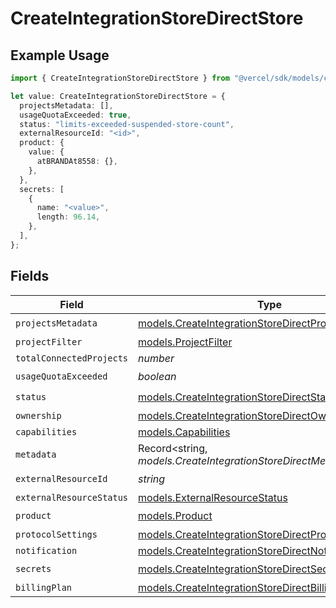 # CreateIntegrationStoreDirectStore

## Example Usage

```typescript
import { CreateIntegrationStoreDirectStore } from "@vercel/sdk/models/createintegrationstoredirectop.js";

let value: CreateIntegrationStoreDirectStore = {
  projectsMetadata: [],
  usageQuotaExceeded: true,
  status: "limits-exceeded-suspended-store-count",
  externalResourceId: "<id>",
  product: {
    value: {
      atBRANDAt8558: {},
    },
  },
  secrets: [
    {
      name: "<value>",
      length: 96.14,
    },
  ],
};
```

## Fields

| Field                                                                                                              | Type                                                                                                               | Required                                                                                                           | Description                                                                                                        |
| ------------------------------------------------------------------------------------------------------------------ | ------------------------------------------------------------------------------------------------------------------ | ------------------------------------------------------------------------------------------------------------------ | ------------------------------------------------------------------------------------------------------------------ |
| `projectsMetadata`                                                                                                 | [models.CreateIntegrationStoreDirectProjectsMetadata](../models/createintegrationstoredirectprojectsmetadata.md)[] | :heavy_check_mark:                                                                                                 | N/A                                                                                                                |
| `projectFilter`                                                                                                    | [models.ProjectFilter](../models/projectfilter.md)                                                                 | :heavy_minus_sign:                                                                                                 | N/A                                                                                                                |
| `totalConnectedProjects`                                                                                           | *number*                                                                                                           | :heavy_minus_sign:                                                                                                 | N/A                                                                                                                |
| `usageQuotaExceeded`                                                                                               | *boolean*                                                                                                          | :heavy_check_mark:                                                                                                 | N/A                                                                                                                |
| `status`                                                                                                           | [models.CreateIntegrationStoreDirectStatus](../models/createintegrationstoredirectstatus.md)                       | :heavy_check_mark:                                                                                                 | N/A                                                                                                                |
| `ownership`                                                                                                        | [models.CreateIntegrationStoreDirectOwnership](../models/createintegrationstoredirectownership.md)                 | :heavy_minus_sign:                                                                                                 | N/A                                                                                                                |
| `capabilities`                                                                                                     | [models.Capabilities](../models/capabilities.md)                                                                   | :heavy_minus_sign:                                                                                                 | N/A                                                                                                                |
| `metadata`                                                                                                         | Record<string, *models.CreateIntegrationStoreDirectMetadata*>                                                      | :heavy_minus_sign:                                                                                                 | N/A                                                                                                                |
| `externalResourceId`                                                                                               | *string*                                                                                                           | :heavy_check_mark:                                                                                                 | N/A                                                                                                                |
| `externalResourceStatus`                                                                                           | [models.ExternalResourceStatus](../models/externalresourcestatus.md)                                               | :heavy_minus_sign:                                                                                                 | N/A                                                                                                                |
| `product`                                                                                                          | [models.Product](../models/product.md)                                                                             | :heavy_check_mark:                                                                                                 | N/A                                                                                                                |
| `protocolSettings`                                                                                                 | [models.CreateIntegrationStoreDirectProtocolSettings](../models/createintegrationstoredirectprotocolsettings.md)   | :heavy_minus_sign:                                                                                                 | N/A                                                                                                                |
| `notification`                                                                                                     | [models.CreateIntegrationStoreDirectNotification](../models/createintegrationstoredirectnotification.md)           | :heavy_minus_sign:                                                                                                 | N/A                                                                                                                |
| `secrets`                                                                                                          | [models.CreateIntegrationStoreDirectSecrets](../models/createintegrationstoredirectsecrets.md)[]                   | :heavy_check_mark:                                                                                                 | N/A                                                                                                                |
| `billingPlan`                                                                                                      | [models.CreateIntegrationStoreDirectBillingPlan](../models/createintegrationstoredirectbillingplan.md)             | :heavy_minus_sign:                                                                                                 | N/A                                                                                                                |